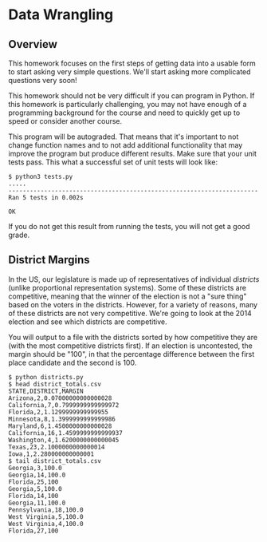 
Data Wrangling
===============

Overview
---------------

This homework focuses on the first steps of getting data into a usable form to start asking very simple questions.  We'll start asking more complicated questions very soon!

This homework should not be very difficult if you can program in Python.  If this homework is particularly challenging, you may not have enough of a programming background for the course and need to quickly get up to speed or consider another course.

This program will be autograded.  That means that it's important to not change function names and to not add additional functionality that may improve the program but produce different results.  Make sure that your unit tests pass.  This what a successful set of unit tests will look like:

    $ python3 tests.py
    .....
    ----------------------------------------------------------------------
    Ran 5 tests in 0.002s
    
    OK

If you do not get this result from running the tests, you will not get a good grade.

District Margins
----------------------------

In the US, our legislature is made up of representatives of individual
*districts* (unlike proportional representation systems).  Some of
these districts are competitive, meaning that the winner of the
election is not a "sure thing" based on the voters in the districts.
However, for a variety of reasons, many of these districts are not
very competitive.  We're going to look at the 2014 election and see
which districts are competitive.

You will output to a file with the districts sorted by how competitive
they are (with the most competitive districts first).  If an election
is uncontested, the margin should be "100", in that the percentage
difference between the first place candidate and the second is 100.  

    $ python districts.py
    $ head district_totals.csv
    STATE,DISTRICT,MARGIN
    Arizona,2,0.07000000000000028
    California,7,0.7999999999999972
    Florida,2,1.1299999999999955
    Minnesota,8,1.3999999999999986
    Maryland,6,1.4500000000000028
    California,16,1.4599999999999937
    Washington,4,1.6200000000000045
    Texas,23,2.1000000000000014
    Iowa,1,2.280000000000001
    $ tail district_totals.csv
    Georgia,3,100.0
    Georgia,14,100.0
    Florida,25,100
    Georgia,5,100.0
    Florida,14,100
    Georgia,11,100.0
    Pennsylvania,18,100.0
    West Virginia,5,100.0
    West Virginia,4,100.0
    Florida,27,100

